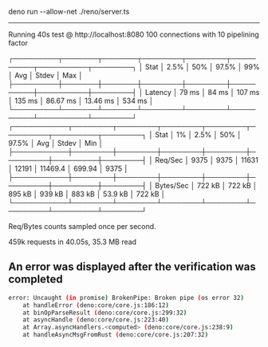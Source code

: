 deno run --allow-net ./reno/server.ts

---

Running 40s test @ http://localhost:8080
100 connections with 10 pipelining factor

┌─────────┬───────┬───────┬────────┬────────┬──────────┬──────────┬────────┐
│ Stat    │ 2.5%  │ 50%   │ 97.5%  │ 99%    │ Avg      │ Stdev    │ Max    │
├─────────┼───────┼───────┼────────┼────────┼──────────┼──────────┼────────┤
│ Latency │ 79 ms │ 84 ms │ 107 ms │ 135 ms │ 86.67 ms │ 13.46 ms │ 534 ms │
└─────────┴───────┴───────┴────────┴────────┴──────────┴──────────┴────────┘
┌───────────┬────────┬────────┬────────┬────────┬─────────┬─────────┬────────┐
│ Stat      │ 1%     │ 2.5%   │ 50%    │ 97.5%  │ Avg     │ Stdev   │ Min    │
├───────────┼────────┼────────┼────────┼────────┼─────────┼─────────┼────────┤
│ Req/Sec   │ 9375   │ 9375   │ 11631  │ 12191  │ 11469.4 │ 699.94  │ 9375   │
├───────────┼────────┼────────┼────────┼────────┼─────────┼─────────┼────────┤
│ Bytes/Sec │ 722 kB │ 722 kB │ 895 kB │ 939 kB │ 883 kB  │ 53.9 kB │ 722 kB │
└───────────┴────────┴────────┴────────┴────────┴─────────┴─────────┴────────┘

Req/Bytes counts sampled once per second.

459k requests in 40.05s, 35.3 MB read

## An error was displayed after the verification was completed

```bash
error: Uncaught (in promise) BrokenPipe: Broken pipe (os error 32)
    at handleError (deno:core/core.js:186:12)
    at binOpParseResult (deno:core/core.js:299:32)
    at asyncHandle (deno:core/core.js:223:40)
    at Array.asyncHandlers.<computed> (deno:core/core.js:238:9)
    at handleAsyncMsgFromRust (deno:core/core.js:207:32)
```
